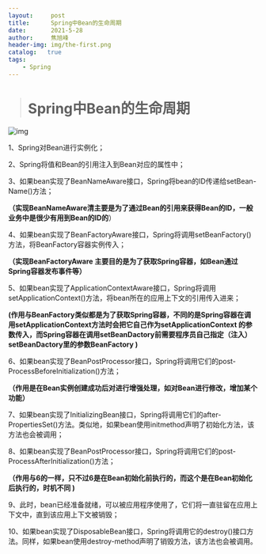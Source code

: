 ```yaml
---
layout:     post
title:      Spring中Bean的生命周期
date:       2021-5-28
author:     焦旭峰
header-img: img/the-first.png
catalog:   true
tags:
    - Spring
---
```




> # Spring中Bean的生命周期

![img](https://pic4.zhimg.com/80/754a34e03cfaa40008de8e2b9c1b815c_720w.jpg?source=1940ef5c)

1、Spring对Bean进行实例化；

2、Spring将值和Bean的引用注入到Bean对应的属性中；

3、如果bean实现了BeanNameAware接口，Spring将bean的ID传递给setBean-Name()方法；

**（实现BeanNameAware清主要是为了通过Bean的引用来获得Bean的ID，一般业务中是很少有用到Bean的ID的**）

4、如果bean实现了BeanFactoryAware接口，Spring将调用setBeanFactory()方法，将BeanFactory容器实例传入；

**（实现BeanFactoryAware 主要目的是为了获取Spring容器，如Bean通过Spring容器发布事件等）**

5、如果bean实现了ApplicationContextAware接口，Spring将调用setApplicationContext()方法，将bean所在的应用上下文的引用传入进来；

**(作用与BeanFactory类似都是为了获取Spring容器，不同的是Spring容器在调用setApplicationContext方法时会把它自己作为setApplicationContext 的参数传入，而Spring容器在调用setBeanDactory前需要程序员自己指定（注入）setBeanDactory里的参数BeanFactory )**

6、如果bean实现了BeanPostProcessor接口，Spring将调用它们的post-ProcessBeforeInitialization()方法；

**（作用是在Bean实例创建成功后对进行增强处理，如对Bean进行修改，增加某个功能）**

7、如果bean实现了InitializingBean接口，Spring将调用它们的after-PropertiesSet()方法。类似地，如果bean使用initmethod声明了初始化方法，该方法也会被调用；

8、如果bean实现了BeanPostProcessor接口，Spring将调用它们的post-ProcessAfterInitialization()方法；

**（作用与6的一样，只不过6是在Bean初始化前执行的，而这个是在Bean初始化后执行的，时机不同 )**

9、此时，bean已经准备就绪，可以被应用程序使用了，它们将一直驻留在应用上下文中，直到该应用上下文被销毁；

10、如果bean实现了DisposableBean接口，Spring将调用它的destroy()接口方法。同样，如果bean使用destroy-method声明了销毁方法，该方法也会被调用。
